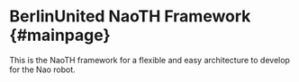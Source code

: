 BerlinUnited NaoTH Framework {#mainpage}
============================

This is the NaoTH framework for a flexible and easy architecture to develop for the Nao robot.

